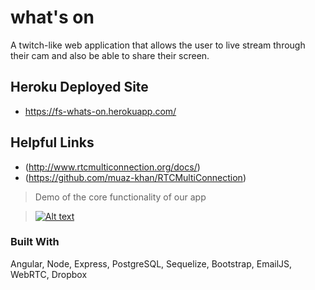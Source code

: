 # what's on
A twitch-like web application that allows the user to live stream through their cam and also be able to share their screen.

## Heroku Deployed Site
- https://fs-whats-on.herokuapp.com/

## Helpful Links
- (http://www.rtcmulticonnection.org/docs/)
- (https://github.com/muaz-khan/RTCMultiConnection) 

> Demo of the core functionality of our app 

> [![Alt text](https://img.youtube.com/vi/Wxk71U0c_Jw/0.jpg)](https://www.youtube.com/watch?v=Wxk71U0c_Jw)

### Built With
Angular, Node, Express, PostgreSQL, Sequelize, Bootstrap, EmailJS, WebRTC, Dropbox

